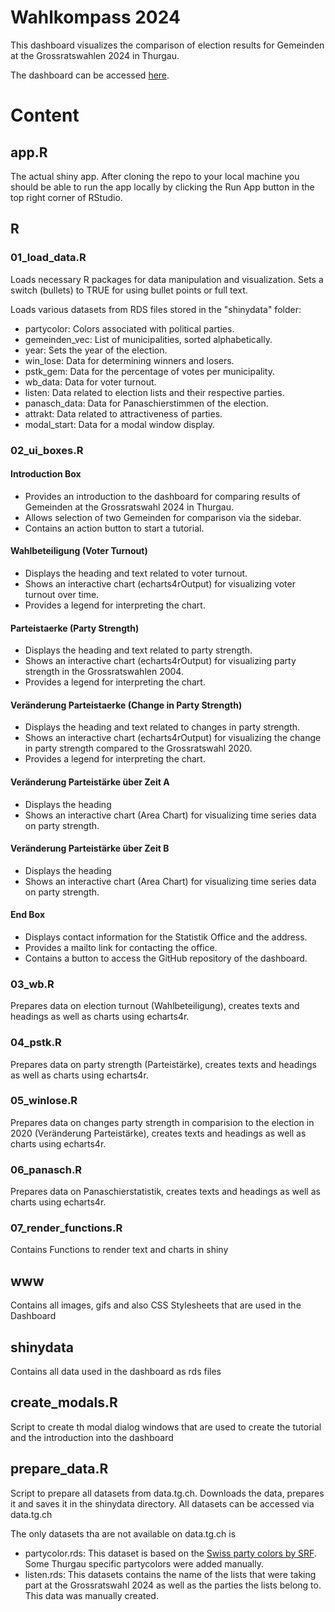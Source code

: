 # Wahlkompass 2024

This dashboard visualizes the comparison of election results for Gemeinden at the Grossratswahlen 2024 in Thurgau.

The dashboard can be accessed [here](https://statistiktg.shinyapps.io/gr_dashboard/).


# Content

## app.R

The actual shiny app. After cloning the repo to your local machine you should be able to run the app locally by clicking the Run App button in the top right corner of RStudio.

## R

### 01_load_data.R

Loads necessary R packages for data manipulation and visualization.
Sets a switch (bullets) to TRUE for using bullet points or full text.

Loads various datasets from RDS files stored in the "shinydata" folder:
- partycolor: Colors associated with political parties.
- gemeinden_vec: List of municipalities, sorted alphabetically.
- year: Sets the year of the election.
- win_lose: Data for determining winners and losers.
- pstk_gem: Data for the percentage of votes per municipality.
- wb_data: Data for voter turnout.
- listen: Data related to election lists and their respective parties.
- panasch_data: Data for Panaschierstimmen of the election.
- attrakt: Data related to attractiveness of parties.
- modal_start: Data for a modal window display.


### 02_ui_boxes.R

#### Introduction Box
- Provides an introduction to the dashboard for comparing results of Gemeinden at the Grossratswahl 2024 in Thurgau.
- Allows selection of two Gemeinden for comparison via the sidebar.
- Contains an action button to start a tutorial.

#### Wahlbeteiligung (Voter Turnout)
- Displays the heading and text related to voter turnout.
- Shows an interactive chart (echarts4rOutput) for visualizing voter turnout over time.
- Provides a legend for interpreting the chart.

#### Parteistaerke (Party Strength)
- Displays the heading and text related to party strength.
- Shows an interactive chart (echarts4rOutput) for visualizing party strength in the Grossratswahlen 2004.
- Provides a legend for interpreting the chart.

#### Veränderung Parteistaerke (Change in Party Strength)
- Displays the heading and text related to changes in party strength.
- Shows an interactive chart (echarts4rOutput) for visualizing the change in party strength compared to the Grossratswahl 2020.
- Provides a legend for interpreting the chart.

#### Veränderung Parteistärke über Zeit A
- Displays the heading
- Shows an interactive chart (Area Chart) for visualizing time series data on party strength.

#### Veränderung Parteistärke über Zeit B
- Displays the heading 
- Shows an interactive chart (Area Chart) for visualizing time series data on party strength.


#### End Box
- Displays contact information for the Statistik Office and the address.
- Provides a mailto link for contacting the office.
- Contains a button to access the GitHub repository of the dashboard.


### 03_wb.R

Prepares data on election turnout (Wahlbeteiligung), creates texts and headings as well as charts using echarts4r.

### 04_pstk.R

Prepares data on party strength (Parteistärke), creates texts and headings as well as charts using echarts4r.

### 05_winlose.R

Prepares data on changes party strength in comparision to the election in 2020 (Veränderung Parteistärke), creates texts and headings as well as charts using echarts4r.

### 06_panasch.R

Prepares data on Panaschierstatistik, creates texts and headings as well as charts using echarts4r.

### 07_render_functions.R

Contains Functions to render text and charts in shiny


## www

Contains all images, gifs and also CSS Stylesheets that are used in the Dashboard


## shinydata

Contains all data used in the dashboard as rds files

## create_modals.R

Script to create th modal dialog windows that are used to create the tutorial and the introduction into the dashboard

## prepare_data.R

Script to prepare all datasets from data.tg.ch. Downloads the data, prepares it and saves it in the shinydata directory.
All datasets can be accessed via data.tg.ch

The only datasets tha are not available on data.tg.ch is 

- partycolor.rds: This dataset is based on the [Swiss party colors by SRF](https://github.com/srfdata/swiss-party-colors). Some Thurgau specific partycolors were added manually.
- listen.rds: This datasets contains the name of the lists that were taking part at the Grossratswahl 2024 as well as the parties the lists belong to. This data was manually created.

